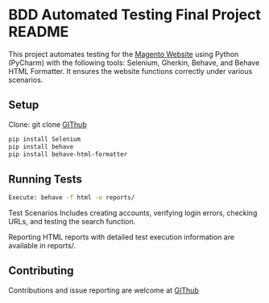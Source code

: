 # BDD Automated Testing Final Project README

This project automates testing for the [Magento Website](https://magento.softwaretestingboard.com/) using Python (PyCharm) with the following tools: Selenium, Gherkin, Behave, and Behave HTML Formatter. It ensures the website functions correctly under various scenarios.

## Setup

Clone: git clone [GIThub](https://github.com/RaulDeca/BDD-Final-Project-Automated-Testing.git)

```bash
pip install Selenium
pip install behave
pip install behave-html-formatter
```

## Running Tests

```bash
Execute: behave -f html -o reports/

```

Test Scenarios
Includes creating accounts, verifying login errors, checking URLs, and testing the search function.

Reporting
HTML reports with detailed test execution information are available in reports/.

## Contributing

Contributions and issue reporting are welcome at [GIThub](https://github.com/RaulDeca/BDD-Final-Project-Automated-Testing)
